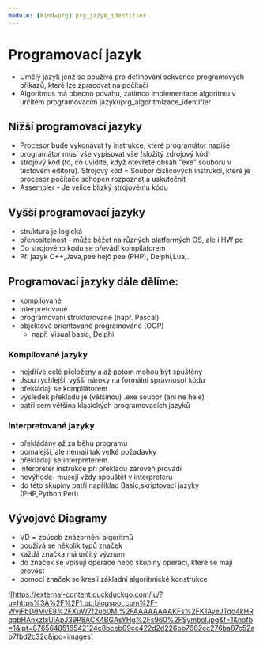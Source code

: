 ```yaml
---
module: [kind=prg] prg_jazyk_identifier
---
```

# Programovací jazyk
- Umělý jazyk jenž se používá pro definování sekvence programových příkazů, které lze zpracovat na počítači
- Algoritmus má obecno povahu, zatímco implementace algoritmu v určitém programovacím jazykuprg_algoritmizace_identifier


## Nižší programovací jazyky
- Procesor bude vykonávat ty instrukce, které programátor napíše
- programátor musí vše vypisovat vše (složitý zdrojový kód)
- strojový kód (to, co uvidíte, když otevřete obsah "exe" souboru v textovém editoru). Strojový kód = Soubor číslicových instrukcí, které je procesor počítače schopen rozpoznat a uskutečnit
- Assembler - Je velice blízký strojovému kódu

## Vyšší programovací jazyky
- struktura je logická
- přenositelnost - může běžet na různých platformých OS, ale i HW pc
- Do strojového kódu se převádí kompilátorem
- Př. jazyk C++,Java,pee hejč pee (PHP), Delphi,Lua,..

## Programovací jazyky dále dělíme:
- kompilované
- interpretované
- programování strukturované (např. Pascal)
- objektově orientované programováné (OOP)
    - např. Visual basic, Delphi

### Kompilované jazyky
- nejdříve celé přeloženy a až potom mohou být spuštěny
- Jsou rychlejší, vyšší nároky na formální správnosot kódu
- překládají se kompilátorem
- výsledek překladu je (většinou) .exe soubor (ani ne hele)
- patří sem většina klasických programovacích jazyků

### Interpretované jazyky
- překládány až za běhu programu
- pomalejší, ale nemají tak velké požadavky
- překládají se interpreterem.
- Interpreter instrukce při překladu zároveň provádí
- nevýhoda- musejí vždy spouštět v interpreteru
- do této skupiny patří například Basic,skriptovací jazyky (PHP,Python,Perl)

## Vývojové Diagramy
- VD = zpúsob znázornění algoritmů
- používá se několik typů značek
- každá značka má určitý význam
- do značek se vpisují operace nebo skupiny operací, které se mají provést
- pomocí značek se kreslí základní algoritmické konstrukce

![https://external-content.duckduckgo.com/iu/?u=https%3A%2F%2F1.bp.blogspot.com%2F-WvjFbDdMvE8%2FXuW7f2ub0MI%2FAAAAAAAAKFs%2FK1AyeJTqo4kHRqgbHAnxztsUiApJ39P8ACK4BGAsYHg%2Fs960%2FSymbol.jpg&f=1&nofb=1&ipt=8765648516542124c8bceb09cc422d2d226bb7662cc276ba87c52ab7fbd2c32c&ipo=images]